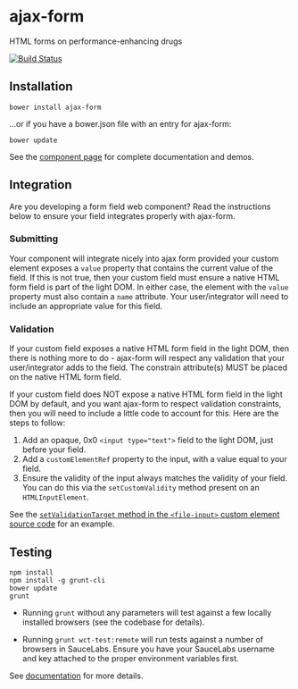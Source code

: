 ajax-form
=========

HTML forms on performance-enhancing drugs

[![Build Status](https://travis-ci.org/garstasio/ajax-form.svg?branch=master)](https://travis-ci.org/garstasio/ajax-form)

## Installation

`bower install ajax-form`

...or if you have a bower.json file with an entry for ajax-form:

`bower update`

See the [component page](http://garstasio.github.io/ajax-form/components/ajax-form/) for complete documentation and demos.


## Integration
Are you developing a form field web component?  Read the instructions below to ensure
your field integrates properly with ajax-form.

### Submitting
Your component will integrate nicely into ajax form provided your custom element
exposes a `value` property that contains the current value of the field.  If this
is not true, then your custom field must ensure a native HTML form field is part of
the light DOM.  In either case, the element with the `value` property must also
contain a `name` attribute.  Your user/integrator will need to include an
appropriate value for this field.

### Validation
If your custom field exposes a native HTML form field in the light DOM, then there
is nothing more to do - ajax-form will respect any validation that your user/integrator
adds to the field.  The constrain attribute(s) MUST be placed on the native HTML form
field.

If your custom field does NOT expose a native HTML form field in the light DOM by
default, and you want ajax-form to respect validation constraints, then you will
need to include a little code to account for this.  Here are the steps to follow:
1. Add an opaque, 0x0 `<input type="text">` field to the light DOM, just before your field.
2. Add a `customElementRef` property to the input, with a value equal to your field.
3. Ensure the validity of the input always matches the validity of your field.  You can
do this via the `setCustomValidity` method present on an `HTMLInputElement`.

See the [`setValidationTarget` method in the `<file-input>` custom element source code](https://github.com/garstasio/file-input/blob/1.1.4/file-input.js#L104)
for an example.


## Testing
```
npm install
npm install -g grunt-cli
bower update
grunt
```

- Running `grunt` without any parameters will test against a few locally installed browsers (see the codebase for details).  

- Running `grunt wct-test:remote` will run tests against a number of browsers in SauceLabs.  Ensure you have your SauceLabs username and key attached to the proper environment variables first.

See [documentation](https://github.com/Polymer/web-component-tester) for more details.
